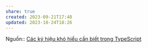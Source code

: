 ```yaml
---
share: true
created: 2023-09-21T17:48
updated: 2023-10-24T18:26
---
```

Nguồn:: [Các ký hiệu khó hiểu cần biết trong TypeScript](https://viblo.asia/p/cac-ky-hieu-kho-hieu-can-biet-trong-typescript-WAyK86r6lxX)